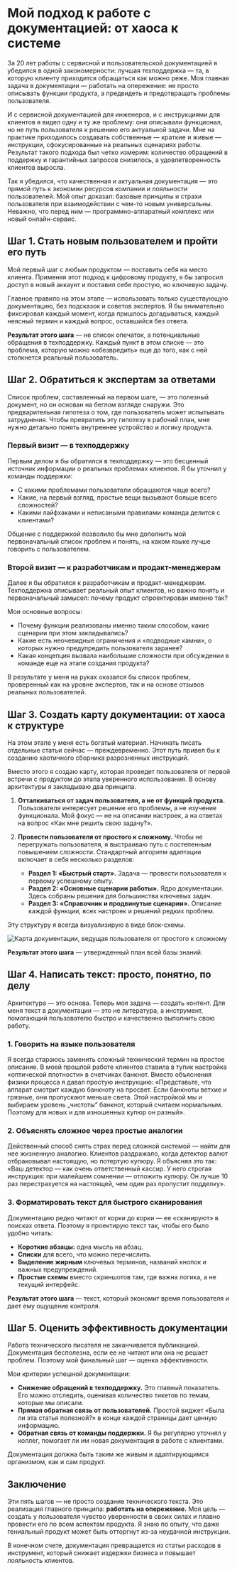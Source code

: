 # Мой подход к работе с документацией: от хаоса к системе

За 20 лет работы с сервисной и пользовательской документацией я убедился в одной закономерности: лучшая техподдержка — та, в которую клиенту приходится обращаться как можно реже. Моя главная задача в документации — работать на опережение: не просто описывать функции продукта, а предвидеть и предотвращать проблемы пользователя.

И с сервисной документацией для инженеров, и с инструкциями для клиентов я видел одну и ту же проблему: они описывали функционал, но не путь пользователя к решению его актуальной задачи. Мне на практике приходилось создавать собственные — краткие и живые — инструкции, сфокусированные на реальных сценариях работы. Результат такого подхода был четко измерим: количество обращений в поддержку и гарантийных запросов снизилось, а удовлетворенность клиентов выросла.

Так я убедился, что качественная и актуальная документация — это прямой путь к экономии ресурсов компании и лояльности пользователей. Мой опыт доказал: базовые принципы и страхи пользователя при взаимодействии с чем-то новым универсальны. Неважно, что перед ним — программно-аппаратный комплекс или новый онлайн-сервис.

## Шаг 1. Стать новым пользователем и пройти его путь

Мой первый шаг с любым продуктом — поставить себя на место клиента. Применяя этот подход к цифровому продукту, я бы запросил доступ в новый аккаунт и поставил себе простую, но ключевую задачу.

Главное правило на этом этапе — использовать только существующую документацию, без подсказок и советов экспертов. Я бы внимательно фиксировал каждый момент, когда пришлось догадываться, каждый неясный термин и каждый вопрос, оставшийся без ответа.

**Результат этого шага** — не список опечаток, а потенциальные обращения в техподдержку. Каждый пункт в этом списке — это проблема, которую можно «обезвредить» еще до того, как с ней столкнется реальный пользователь.

## Шаг 2. Обратиться к экспертам за ответами

Список проблем, составленный на первом шаге, — это полезный документ, но он основан на беглом взгляде снаружи. Это предварительная гипотеза о том, где пользователь может испытывать затруднения. Чтобы превратить эту гипотезу в рабочий план, мне нужно детально понять внутреннее устройство и логику продукта.

### Первый визит — в техподдержку

Первым делом я бы обратился в техподдержку — это бесценный источник информации о реальных проблемах клиентов. Я бы уточнил у команды поддержки:

* С какими проблемами пользователи обращаются чаще всего?
* Какие, на первый взгляд, простые вещи вызывают больше всего сложностей?
* Какими лайфхаками и неписаными правилами команда делится с клиентами?

Общение с поддержкой позволило бы мне дополнить мой первоначальный список проблем и понять, на каком языке лучше говорить с пользователем.

### Второй визит — к разработчикам и продакт-менеджерам

Далее я бы обратился к разработчикам и продакт-менеджерам. Техподдержка описывает реальный опыт клиентов, но важно понять и первоначальный замысел: почему продукт спроектирован именно так?

Мои основные вопросы:

* Почему функции реализованы именно таким способом, какие сценарии при этом закладывались?
* Какие есть неочевидные ограничения и «подводные камни», о которых нужно предупредить пользователя заранее?
* Какая концепция вызвала наибольшие сложности при обсуждении в команде еще на этапе создания продукта?

В результате у меня на руках оказался бы список проблем, проверенный как на уровне экспертов, так и на основе отзывов реальных пользователей.

## Шаг 3. Создать карту документации: от хаоса к структуре

На этом этапе у меня есть богатый материал. Начинать писать отдельные статьи сейчас — преждевременно. Этот путь привел бы к созданию хаотичного сборника разрозненных инструкций.

Вместо этого я создаю карту, которая проведет пользователя от первой встречи с продуктом до этапа уверенного использования. В основу архитектуры я закладываю два принципа.

1. **Отталкиваться от задач пользователя, а не от функций продукта.**
    Пользователя интересует решение его проблемы, а не изучение функционала. Мой фокус — не на описании настроек, а на ответах на вопрос «Как мне решить свою задачу?».

2. **Провести пользователя от простого к сложному.**
    Чтобы не перегружать пользователя, я выстраиваю путь с постепенным повышением сложности. Стандартный алгоритм адаптации включает в себя несколько разделов:
    * **Раздел 1: «Быстрый старт».** Задача — провести пользователя к первому успешному опыту.
    * **Раздел 2: «Основные сценарии работы».** Ядро документации. Здесь собраны решения для большинства ключевых задач.
    * **Раздел 3: «Справочник и продвинутые сценарии».** Описание каждой функции, всех настроек и решений редких проблем.

Эту структуру я всегда визуализирую в виде блок-схемы.

![Карта документации, ведущая пользователя от простого к сложному](images/doc-map-scheme.png)

**Результат этого шага** — утвержденный план всей базы знаний.

## Шаг 4. Написать текст: просто, понятно, по делу

Архитектура — это основа. Теперь моя задача — создать контент. Для меня текст в документации — это не литература, а инструмент, помогающий пользователю быстро и качественно выполнить свою работу.

### 1. Говорить на языке пользователя

Я всегда стараюсь заменить сложный технический термин на простое описание. В моей прошлой работе клиентов ставила в тупик настройка «оптической плотности» в счетчиках банкнот. Вместо объяснения физики процесса я давал простую инструкцию: «Представьте, что аппарат смотрит каждую банкноту на просвет. Если банкноты ветхие и грязные, они пропускают меньше света. Этой настройкой мы и выбираем уровень „чистоты“ банкнот, который считаем нормальным. Поэтому для новых и для изношенных купюр он разный».

### 2. Объяснять сложное через простые аналогии

Действенный способ снять страх перед сложной системой — найти для нее жизненную аналогию. Клиентов раздражало, когда детектор валют отбраковывал настоящую, но потертую купюру. Я объяснял это так: «Ваш детектор — как очень ответственный кассир. У него строгая инструкция: при малейшем сомнении — отложить купюру. Он лучше 10 раз перестрахуется на настоящей, чем один раз пропустит подделку».

### 3. Форматировать текст для быстрого сканирования

Документацию редко читают от корки до корки — ее «сканируют» в поисках ответа. Поэтому я проектирую текст так, чтобы его было удобно читать:

* **Короткие абзацы:** одна мысль на абзац.
* **Списки** для всего, что можно перечислить.
* **Выделение жирным** ключевых терминов, названий кнопок и важных предупреждений.
* **Простые схемы** вместо скриншотов там, где важна логика, а не текущий интерфейс.

**Результат этого шага** — текст, который экономит время пользователя и дает ему ощущение контроля.

## Шаг 5. Оценить эффективность документации

Работа технического писателя не заканчивается публикацией. Документация бесполезна, если ее не читают или она не решает проблем. Поэтому мой финальный шаг — оценка эффективности.

Мои критерии успешной документации:

* **Снижение обращений в техподдержку.** Это главный показатель. Его можно отследить, оценивая количество тикетов по темам, которые мы описали.
* **Прямая обратная связь от пользователей.** Простой виджет «Была ли эта статья полезной?» в конце каждой страницы дает ценную информацию.
* **Обратная связь от команды поддержки.** Я бы регулярно уточнял у коллег, помогает ли им новая документация в работе с клиентами.

Документация должна быть таким же живым и адаптирующимся организмом, как и сам продукт.

## Заключение

Эти пять шагов — не просто создание технического текста. Это реализация главного принципа: **работать на опережение.** Моя цель — создать у пользователя чувство уверенности в своих силах и плавно провести его по всем аспектам продукта. Я знаю по опыту, что даже гениальный продукт может быть отторгнут из-за неудачной инструкции.

В конечном счете, документация превращается из статьи расходов в инструмент, который снижает издержки бизнеса и повышает лояльность клиентов.
